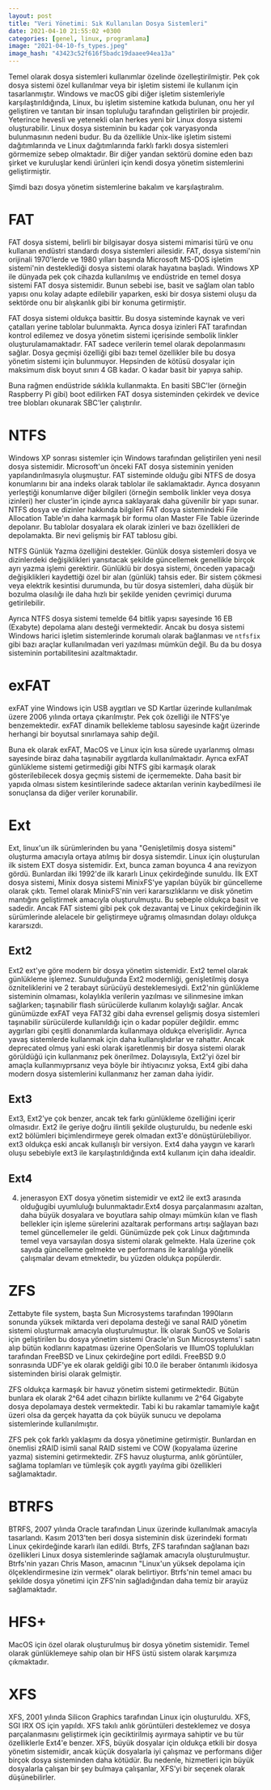 ```yaml
---
layout: post
title: "Veri Yönetimi: Sık Kullanılan Dosya Sistemleri"
date: 2021-04-10 21:55:02 +0300
categories: [genel, linux, programlama]
image: "2021-04-10-fs_types.jpeg"
image_hash: "43423c52f616f5badc19daaee94ea13a"
---
```


Temel olarak dosya sistemleri kullanımlar özelinde özelleştirilmiştir. Pek çok dosya sistemi özel kullanılmar veya bir işletim sistemi ile kullanım için tasarlanmıştır. Windows ve macOS gibi diğer işletim sistemleriyle karşılaştırıldığında, Linux, bu işletim sistemine katkıda bulunan, onu her yıl geliştiren ve tanıtan bir insan topluluğu tarafından geliştirilen bir projedir. Yeterince hevesli ve yetenekli olan herkes yeni bir Linux dosya sistemi oluşturabilir. Linux dosya sisteminin bu kadar çok varyasyonda bulunmasının nedeni budur. Bu da özellikle Unix-like işletim sistemi dağıtımlarında ve Linux dağıtımlarında farklı farklı dosya sistemleri görmemize sebep olmaktadır. Bir diğer yandan sektörü domine eden bazı şirket ve kuruluşlar kendi ürünleri için kendi dosya yönetim sistemlerini geliştirmiştir.

Şimdi bazı dosya yönetim sistemlerine bakalım ve karşılaştıralım. 

# FAT

FAT dosya sistemi, belirli bir bilgisayar dosya sistemi mimarisi türü ve onu kullanan endüstri standardı dosya sistemleri ailesidir. FAT, dosya sistemi'nin orijinali 1970'lerde ve 1980 yılları başında Microsoft MS-DOS işletim sistemi'nin desteklediği dosya sistemi olarak hayatına başladı. Windows XP ile dünyada pek çok cihazda kullanılmış ve endüstride en temel dosya sistemi FAT dosya sistemidir. Bunun sebebi ise, basit ve sağlam olan tablo yapısı onu kolay adapte edilebilir yaparken, eski bir dosya sistemi oluşu da sektörde onu bir alışkanlık gibi bir konuma getirmiştir.

FAT dosya sistemi oldukça basittir. Bu dosya sisteminde kaynak ve veri çatalları yerine tablolar bulunmakta. Ayrıca dosya izinleri FAT tarafından kontrol edilemez ve dosya yönetim sistemi içerisinde sembolik linkler oluşturulamamaktadır. FAT sadece verilerin temel olarak depolanmasını sağlar. Dosya geçmişi özelliği gibi bazı temel özellikler bile bu dosya yönetim sistemi için bulunmuyor. Hepsinden de kötüsü dosyalar için maksimum disk boyut sınırı 4 GB kadar. O kadar basit bir yapıya sahip.

Buna rağmen endüstride sıklıkla kullanmakta. En basiti SBC'ler (örneğin Raspberry Pi gibi) boot edilirken FAT dosya sisteminden çekirdek ve device tree blobları okunarak SBC'ler çalıştırılır.

# NTFS

Windows XP sonrası sistemler için Windows tarafından geliştirilen yeni nesil dosya sistemidir. Microsoft'un önceki FAT dosya sisteminin yeniden yapılandırılmasıyla oluşmuştur. FAT sisteminde olduğu gibi NTFS de dosya konumlarını bir ana indeks olarak tablolar ile saklamaktadır. Ayrıca dosyanın yerleştiği konumlarıve diğer bilgileri (örneğin sembolik linkler veya dosya izinleri) her cluster'in içinde ayrıca saklayarak daha güvenilir bir yapı sunar.  NTFS dosya ve dizinler hakkında bilgileri FAT dosya sistemindeki File Allocation Table'ın daha karmaşık bir formu olan Master File Table üzerinde depolanır. Bu tablolar dosyalara ek olarak izinleri ve bazı özellikleri de depolamakta. Bir nevi gelişmiş bir FAT tablosu gibi.

NTFS Günlük Yazma özelliğini destekler. Günlük dosya sistemleri dosya ve dizinlerdeki değişiklikleri yansıtacak şekilde güncellemek genellikle birçok ayrı yazma işlemi gerektirir. Günlüklü bir dosya sistemi, önceden yapacağı değişiklikleri kaydettiği özel bir alan (günlük) tahsis eder.  Bir sistem çökmesi veya elektrik kesintisi durumunda, bu tür dosya sistemleri, daha düşük bir bozulma olasılığı ile daha hızlı bir şekilde yeniden çevrimiçi duruma getirilebilir.

Ayrıca NTFS dosya sistemi temelde 64 bitlik yapısı sayesinde 16 EB (Exabyte) depolama alanı desteği vermektedir. Ancak bu dosya sistemi Windows harici işletim sistemlerinde korumalı olarak bağlanması ve `ntfsfix` gibi bazı araçlar kullanılmadan veri yazılması mümkün değil. Bu da bu dosya sisteminin portabilitesini azaltmaktadır.

# exFAT

exFAT yine Windows için USB aygıtları ve SD Kartlar üzerinde kullanılmak üzere 2006 yılında ortaya çıkarılmıştır. Pek çok özelliği ile NTFS'ye benzemektedir. exFAT dinamik bellekleme tablosu sayesinde kağıt üzerinde herhangi bir boyutsal sınırlamaya sahip değil.

Buna ek olarak exFAT, MacOS ve Linux için kısa sürede uyarlanmış olması sayesinde biraz daha taşınabilir aygıtlarda kullanılmaktadır. Ayrıca exFAT günlükleme sistemi getirmediği gibi NTFS gibi karmaşık olarak gösterilebilecek dosya geçmiş sistemi de içermemekte. Daha basit bir yapıda olması sistem kesintilerinde sadece aktarılan verinin kaybedilmesi ile sonuçlansa da diğer veriler korunabilir.

# Ext

Ext, linux'un ilk sürümlerinden bu yana "Genişletilmiş dosya sistemi" oluşturma amacıyla ortaya atılmış bir dosya sistemdir. Linux için oluşturulan ilk sistem EXT dosya sistemidir. Ext, bunca zaman boyunca 4 ana revizyon gördü. Bunlardan ilki 1992'de ilk kararlı Linux çekirdeğinde sunuldu. İlk EXT dosya sistemi, Minix dosya sistemi MinixFS'ye yapılan büyük bir güncelleme olarak çıktı. Temel olarak MinixFS'nin veri kararsızlıklarını ve disk yönetim mantığını geliştirmek amacıyla oluşturulmuştu. Bu sebeple oldukça basit ve sadedir. Ancak FAT sistemi gibi pek çok dezavantaj ve Linux çekirdeğinin ilk sürümlerinde alelacele bir geliştirmeye uğramış olmasından dolayı oldukça kararsızdı. 

## Ext2

Ext2 ext'ye göre modern bir dosya yönetim sistemidir. Ext2 temel olarak günlükleme işlemez. Sunulduğunda Ext2 modernliği, genişletilmiş dosya özniteliklerini ve 2 terabayt sürücüyü desteklemesiydi. Ext2'nin günlükleme sisteminin olmaması, kolaylıkla verilerin yazılması ve silinmesine imkan sağlarken; taşınabilir flash sürücülerde kullanım kolaylığı sağlar. Ancak günümüzde exFAT veya FAT32 gibi daha evrensel gelişmiş dosya sistemleri taşınabilir sürücülerde kullanıldığı için o kadar popüler değildir. emmc aygırları gibi çeşitli donanımlarda kullanmaya oldukça elverişlidir. Ayrıca yavaş sistemlerde kullanmak için daha kullanışlıdırlar ve rahattır. Ancak deprecated olmuş yani eski olarak işaretlenmiş bir dosya sistemi olarak görüldüğü için kullanmanız pek önerilmez. Dolayısıyla, Ext2'yi özel bir amaçla kullanmıyprsanız veya böyle bir ihtiyacınız yoksa, Ext4 gibi daha modern dosya sistemlerini kullanmanız her zaman daha iyidir.

## Ext3

Ext3, Ext2'ye çok benzer, ancak tek farkı günlükleme özelliğini içerir olmasıdır. Ext2 ile geriye doğru ilintili şekilde oluşturuldu, bu nedenle eski ext2 bölümleri biçimlendirmeye gerek olmadan ext3'e dönüştürülebiliyor. ext3 oldukça eski ancak kullanışlı bir versiyon. Ext4 daha yaygın ve kararlı oluşu sebebiyle ext3 ile karşılaştırıldığında ext4 kullanım için daha idealdir.

## Ext4

4. jenerasyon EXT dosya yönetim sistemidir ve ext2 ile ext3 arasında olduğugibi uyumluluğı bulunmaktadır.Ext4 dosya parçalanmasını azaltan, daha büyük dosyalara ve boyutlara sahip olmayı mümkün kılan ve flash bellekler için işleme sürelerini azaltarak performans artışı sağlayan bazı temel güncellemeler ile geldi. Günümüzde pek çok Linux dağıtımında temel veya varsayılan dosya sistemi olarak gelmekte. Hala üzerine çok sayıda güncelleme gelmekte ve performans ile karalılığa yönelik çalışmalar devam etmektedir, bu yüzden oldukça popülerdir.

# ZFS

Zettabyte file system, başta Sun Microsystems tarafından 1990ların sonunda yüksek miktarda veri depolama desteği ve sanal RAID yönetim sistemi oluşturmak amacıyla oluşturulmuştur. İlk olarak SunOS ve Solaris için geliştirilen bu dosya yönetim sistemi Oracle'ın Sun Microsystems'i satın alıp bütün kodlarını kapatması üzerine OpenSolaris ve IllumOS toplulukları tarafından FreeBSD ve Linux çekirdeğine port edildi. FreeBSD 9.0 sonrasında UDF'ye ek olarak geldiği gibi 10.0 ile beraber öntanımlı ikidosya sisteminden birisi olarak gelmiştir.

ZFS oldukça karmaşık bir havuz yönetim sistemi getirmektedir. Bütün bunlara ek olarak 2^64 adet cihazın birlikte kullanımı ve 2^64 Gigabyte dosya depolamaya destek vermektedir. Tabi ki bu rakamlar tamamiyle kağıt üzeri olsa da gerçek hayatta da çok büyük sunucu ve depolama sistemlerinde kullanılmıştır.

ZFS pek çok farklı yaklaşımı da dosya yönetimine getirmiştir. Bunlardan en önemlisi zRAID isimli sanal RAID sistemi ve COW (kopyalama üzerine yazma) sistemini getirmektedir. ZFS havuz oluşturma, anlık görüntüler, sağlama toplamları ve tümleşik çok aygıtlı yayılma gibi özellikleri sağlamaktadır. 

# BTRFS

BTRFS, 2007 yılında Oracle tarafından Linux üzerinde kullanılmak amacıyla tasarlandı.  Kasım 2013'ten beri dosya sisteminin disk üzerindeki formatı Linux çekirdeğinde kararlı ilan edildi. Btrfs, ZFS tarafından sağlanan bazı özellikleri  Linux dosya sistemlerinde sağlamak amacıyla oluşturulmuştur. Btrfs'nin yazarı Chris Mason, amacının "Linux'un yüksek depolama için ölçeklendirmesine izin vermek" olarak belirtiyor. Btrfs'nin temel amacı bu şekilde dosya yönetimi için ZFS'nin sağladığından daha temiz bir arayüz sağlamaktadır.

# HFS+

MacOS için özel olarak oluşturulmuş bir dosya yönetim sistemidir. Temel olarak günlüklemeye sahip olan bir HFS üstü sistem olarak karşımıza çıkmaktadır.

# XFS

XFS, 2001 yılında Silicon Graphics tarafından Linux için oluşturuldu. XFS, SGI IRX OS için yapıldı. XFS takılı anlık görüntüleri desteklemez ve dosya parçalanmasını geliştirmek için geciktirilmiş ayırmaya sahiptir ve bu tür özelliklerle Ext4'e benzer. XFS, büyük dosyalar için oldukça etkili bir dosya yönetim sistemidir, ancak küçük dosyalarla iyi çalışmaz ve performans diğer birçok dosya sisteminden daha kötüdür. Bu nedenle, hizmetleri için büyük dosyalarla çalışan bir şey bulmaya çalışanlar, XFS'yi bir seçenek olarak düşünebilirler.
